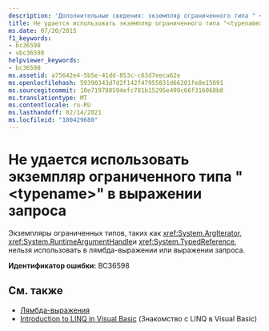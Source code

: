 ```yaml
---
description: 'Дополнительные сведения: экземпляр ограниченного типа " <typename> " нельзя использовать в выражении запроса'
title: Не удается использовать экземпляр ограниченного типа "<typename>" в выражении запроса
ms.date: 07/20/2015
f1_keywords:
- bc36598
- vbc36598
helpviewer_keywords:
- bc36598
ms.assetid: a75642e4-5b5e-41dd-853c-c63d7eeca62e
ms.openlocfilehash: 59390343d7d2f142f47955831d66201fe8e15091
ms.sourcegitcommit: 10e719780594efc781b15295e499c66f316068b8
ms.translationtype: MT
ms.contentlocale: ru-RU
ms.lasthandoff: 02/14/2021
ms.locfileid: "100429680"
---
```

# <a name="instance-of-restricted-type-typename-cannot-be-used-in-a-query-expression"></a>Не удается использовать экземпляр ограниченного типа "\<typename>" в выражении запроса

Экземпляры ограниченных типов, таких как <xref:System.ArgIterator>, <xref:System.RuntimeArgumentHandle>и <xref:System.TypedReference>, нельзя использовать в лямбда-выражении или выражении запроса.  
  
 **Идентификатор ошибки:** BC36598  
  
## <a name="see-also"></a>См. также

- [Лямбда-выражения](../programming-guide/language-features/procedures/lambda-expressions.md)
- [Introduction to LINQ in Visual Basic](../programming-guide/language-features/linq/introduction-to-linq.md) (Знакомство с LINQ в Visual Basic)
